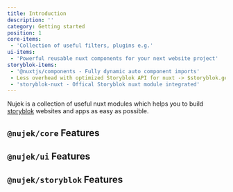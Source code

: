 ```yaml
---
title: Introduction
description: ''
category: Getting started
position: 1
core-items:
 - 'Collection of useful filters, plugins e.g.'
ui-items:
 - 'Powerful reusable nuxt components for your next website project'
storyblok-items:
 - '@nuxtjs/components - Fully dynamic auto component imports'
 - Less overhead with optimized Storyblok API for nuxt -> $storyblok.getCurrentStory()
 - 'storyblok-nuxt - Offical Storyblok nuxt module integrated'
---
```


Nujek is a collection of useful nuxt modules which helps you to build [storyblok](https://www.storyblok.com/) websites and apps as easy as possible.

## `@nujek/core` Features

<list :items="core-items"></list>

## `@nujek/ui` Features

<list :items="ui-items"></list>

## `@nujek/storyblok` Features

<list :items="storyblok-items"></list>